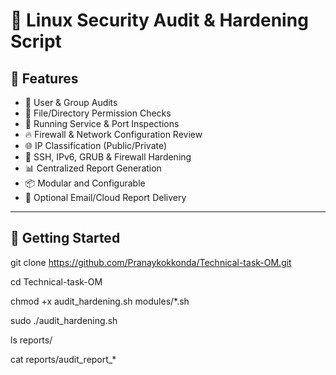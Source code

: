 # 🔐 Linux Security Audit & Hardening Script

## 🧩 Features

- 👥 User & Group Audits
- 📁 File/Directory Permission Checks
- 🧾 Running Service & Port Inspections
- 🔥 Firewall & Network Configuration Review
- 🌐 IP Classification (Public/Private)
- 📜 SSH, IPv6, GRUB & Firewall Hardening
- 📊 Centralized Report Generation
- 📦 Modular and Configurable
- 📧 Optional Email/Cloud Report Delivery

---
## 🚀 Getting Started

git clone https://github.com/Pranaykokkonda/Technical-task-OM.git

cd Technical-task-OM

chmod +x audit_hardening.sh modules/*.sh

sudo ./audit_hardening.sh

ls reports/

cat reports/audit_report_*
